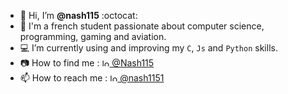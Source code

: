 - 👋 Hi, I’m **@nash115** :octocat:
- 📖 I'm a french student passionate about computer science, programming, gaming and aviation.
- 💻 I’m currently using and improving my `C`, `Js` and `Python` skills.
- 📷 How to find me : <a href="https://www.youtube.com/@Nash115"><img src="https://github.com/user-attachments/assets/4e1325cd-ec4e-4a48-bbe6-5d5c97197cc1" alt="logo Youtube" height="12em" />&nbsp;@Nash115</a>
- 📫 How to reach me : <a href="https://x.com/Nash1151"><img src="https://github.com/user-attachments/assets/159acf09-5fee-44be-809e-ff3a8cc9b31c" alt="logo X (Twitter)" height="12em" />&nbsp;@nash1151</a>
